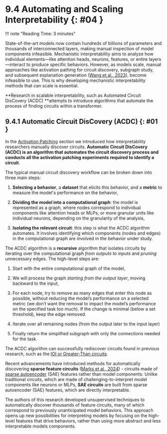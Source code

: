 # 9.4 Automating and Scaling Interpretability {: #04 }
!!! note "Reading Time: 3 minutes" 

State-of-the-art models now contain hundreds of billions of parameters and thousands of interconnected layers, making manual inspection of model components infeasible. Mechanistic interpretability aims to analyze how individual elements—like attention heads, neurons, features, or entire layers—interact to produce specific behaviors. However, as models scale, manual approaches like activation pathing for circuit discovery, subgraph study, and subsequent explanation generation ([Wang et al., 2023](https://openreview.net/forum?id=NpsVSN6o4ul)), become infeasible to use. This is why developing mechanistic interpretability methods that can scale is essential.

**Research in scalable interpretability, such as Automated Circuit DisCovery (ACDC) **attempts to introduce  algorithms that automate the process of finding circuits within a transformer.

## 9.4.1 Automatic Circuit DisCovery (ACDC) {: #01 }

In the [Activation Patching](#heading=h.h94drb8lxi2i) section we introduced how interpretability researchers manually discover circuits. **Automatic Circuit DisCovery (ACDC) is an algorithm that automates the circuit discovery process and conducts all the activation patching experiments required to identify a circuit**.

The typical manual circuit discovery workflow can be broken down into three main steps:

1. **Selecting a behavior**, a **dataset** that elicits this behavior, and a **metric** to measure the model's performance on the behavior,

2. **Dividing the model into a computational graph**: the model is represented as a graph, where nodes correspond to individual components like attention heads or MLPs, or more granular units like individual neurons, depending on the granularity of the analysis,

3. **Isolating the relevant circuit**: this step is what the ACDC algorithm automates. It involves identifying which components (nodes and edges) in the computational graph are involved in the behavior under study.

The ACDC algorithm is a **recursive** algorithm that isolates circuits by iterating over the computational graph *from outputs to inputs* and *pruning* unnecessary edges. The high-level steps are:

1. Start with the entire computational graph of the model,

2. We will process the graph *starting from the output layer*, moving backward to the input,

3. For each node, try to remove as many edges that enter this node as possible,  without reducing the model’s performance on a selected metric (we don’t want the removal to impact the model’s performance on the specified task too much). If the change is minimal (below a set threshold), keep the edge removed.

4. Iterate over all remaining nodes (from the output later to the input layer)

5. Finally return the simplified subgraph with only the connections needed for the task.

The ACDC algorithm can successfully rediscover circuits found in previous research, such as the [IOI or Greater-Than circuits](#heading=h.oj1oy3neopxl). 

Recent advancements have introduced methods for automatically discovering **sparse feature circuits** ([Marks et al., 2024](https://arxiv.org/abs/2403.19647)) - circuits made of [sparse autoencoder](#heading=h.9skmp6gdlhhx) (SAE) features rather than model components. Unlike traditional circuits, which are made of challenging-to-interpret model components like neurons or MLPs, **SAE circuits** are built from sparse autoencoder (SAE) features, which are directly interpretable.

The authors of this research developed unsupervised techniques to automatically discover thousands of feature circuits, many of which correspond to previously unanticipated model behaviors. This approach opens up new possibilities for interpreting models by focusing on the high-level features that drive behaviors, rather than using more abstract and less interpretable models components.